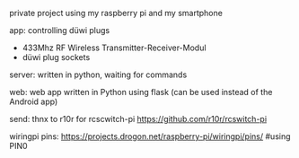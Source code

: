 private project using my raspberry pi and my smartphone

app: controlling düwi plugs

- 433Mhz RF Wireless Transmitter-Receiver-Modul
- düwi plug sockets

server: written in python, waiting for commands 

web: web app written in Python using flask (can be used instead of the Android app)

send: thnx to r10r for rcscwitch-pi
https://github.com/r10r/rcswitch-pi 

wiringpi pins: https://projects.drogon.net/raspberry-pi/wiringpi/pins/   #using PIN0
